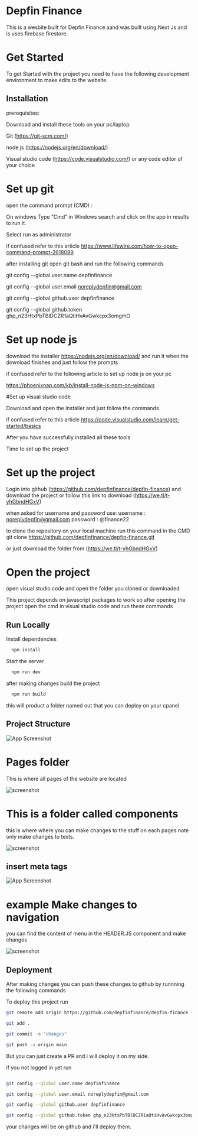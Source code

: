 
# Depfin Finance

This is a wesbite built for Depfin Finance aand was built using Next Js and is uses firebase firestore.

# Get Started

To get Started with the project you need to have the following development environment to make edits to the website.





## Installation

prerequisites:

Download and install these tools on your pc/laptop

Git (https://git-scm.com/)

node js (https://nodejs.org/en/download/)

Visual studio code (https://code.visualstudio.com/) or any code editor of your choice


# Set up git

open the command prompt (CMD) :

On windows
Type “Cmd” in Windows search and click on the app in results to run it.

Select run as administrator

if confused refer to this article
https://www.lifewire.com/how-to-open-command-prompt-2618089


after installing git open git bash and run the following commands

git config --global user.name depfinfinance

git config --global user.email noreplydepfin@gmail.com

git config --global github.user depfinfinance

git config --global github.token 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



# Set up node js 

download the installer https://nodejs.org/en/download/ and run it when the download finishes and just follow the prompts

 if confused refer to the following article to set up node js on your pc

https://phoenixnap.com/kb/install-node-js-npm-on-windows


#Set up visual studio code 

Download and open the installer and just follow the commands

if confused refer to this article
https://code.visualstudio.com/learn/get-started/basics



After you have successfully installed all these tools

Time to set up the project 

# Set up the project

Login into github (https://github.com/depfinfinance/depfin-finance) and download the project or follow this link to download (https://we.tl/t-yhGbndHGxV)

when asked for username and password use:
username : noreplydepfin@gmail.com
password : @finance22

to clone the repository on your local machine run this command in the CMD
git clone https://github.com/depfinfinance/depfin-finance.git

or just download the  folder from (https://we.tl/t-yhGbndHGxV)


# Open the project

open visual studio code and open the folder you cloned or downloaded


This project depends on javascript packages to work so after opening the project open the cmd in visual studio code and run these commands




    
## Run Locally




Install dependencies

```bash
  npm install
```

Start the server

```bash
  npm run dev
```

after making changes build the project


```bash
  npm run build
```

this will product a folder named out that you can deploy on your cpanel





## Project Structure

![App Screenshot](https://res.cloudinary.com/devtedcloud/image/upload/v1657527661/Screenshot_2022-07-11_at_09.54.38_cxk2hs.png)

# Pages folder

This is where all pages of the website are located

![screenshot](https://res.cloudinary.com/devtedcloud/image/upload/v1657528249/Screenshot_2022-07-11_at_10.30.20_td8f8o.png)


# This is a folder called components

this is where where you can make changes to the stuff on each pages 
note only make changes to texts.


![screenshot](https://res.cloudinary.com/devtedcloud/image/upload/v1657528599/Screenshot_2022-07-11_at_10.35.43_cymqut.png)


## insert meta tags

![App Screenshot](https://res.cloudinary.com/devtedcloud/image/upload/v1657529730/Screenshot_2022-07-11_at_10.45.27_fupvt3.png)



# example Make changes to navigation 

you can find the content of menu in the HEADER.JS component and make changes


![screenshot](https://res.cloudinary.com/devtedcloud/image/upload/v1657529862/Screenshot_2022-07-11_at_10.42.48_frpzm4.png)





## Deployment

After making changes you can push these changes to github by runnning the following commands


To deploy this project run

```bash
git remote add origin https://github.com/depfinfinance/depfin-finance (run once only after when pushing changes for the first time)

git add .

git commit -m "changes"

git push -u origin main

```

But you can just create a PR and i will deploy it on my side.

if you not logged in yet run
```bash

git config --global user.name depfinfinance

git config --global user.email noreplydepfin@gmail.com

git config --global github.user depfinfinance

git config --global github.token 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

```

your changes will be on github and i'll deploy them.




